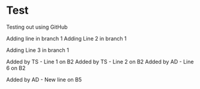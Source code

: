 # Test
Testing out using GitHub

Adding line in branch 1
Adding Line 2 in branch 1

Adding Line 3 in branch 1

Added by TS - Line 1 on B2
Added by TS - Line 2 on B2
Added by AD - Line 6 on B2


Added by AD - New line on B5 
